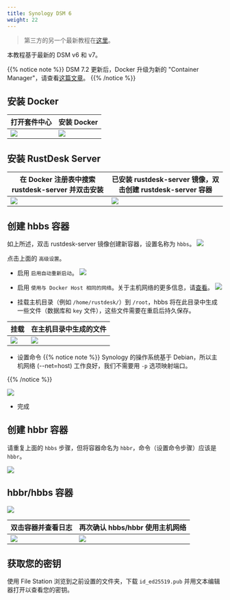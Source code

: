 ```yaml
---
title: Synology DSM 6
weight: 22
---
```


> 第三方的另一个最新教程在[这里](https://mariushosting.com/how-to-install-rustdesk-on-your-synology-nas/)。

本教程基于最新的 DSM v6 和 v7。

{{% notice note %}}
DSM 7.2 更新后，Docker 升级为新的 "Container Manager"，请查看[这篇文章](/docs/en/self-host/rustdesk-server-oss/synology/dsm-7)。
{{% /notice %}}

## 安装 Docker

| 打开套件中心 | 安装 Docker |
| --- | --- |
| ![](/docs/en/self-host/rustdesk-server-oss/synology/dsm-6/images/package-manager.png) | ![](/docs/en/self-host/rustdesk-server-oss/synology/dsm-6/images/docker.png) |

## 安装 RustDesk Server

| 在 Docker 注册表中搜索 rustdesk-server 并双击安装 | 已安装 rustdesk-server 镜像，双击创建 rustdesk-server 容器 |
| --- | --- |
| ![](/docs/en/self-host/rustdesk-server-oss/synology/dsm-6/images/pull-rustdesk-server.png) | ![](/docs/en/self-host/rustdesk-server-oss/synology/dsm-6/images/rustdesk-server-installed.png) |

## 创建 hbbs 容器

如上所述，双击 rustdesk-server 镜像创建新容器，设置名称为 `hbbs`。
![](/docs/en/self-host/rustdesk-server-oss/synology/dsm-6/images/hbbs.png)

点击上面的 `高级设置`。

- 启用 `启用自动重新启动`。
![](/docs/en/self-host/rustdesk-server-oss/synology/dsm-6/images/auto-restart.png)

- 启用 `使用与 Docker Host 相同的网络`。关于主机网络的更多信息，请[查看](https://rustdesk.com/docs/en/self-host/rustdesk-server-oss/docker/#net-host)。
![](/docs/en/self-host/rustdesk-server-oss/synology/dsm-6/images/host-net.png)

- 挂载主机目录（例如 `/home/rustdesk/`）到 `/root`，hbbs 将在此目录中生成一些文件（数据库和 `key` 文件），这些文件需要在重启后持久保存。

| 挂载 | 在主机目录中生成的文件 |
| --- | --- |
| ![](/docs/en/self-host/rustdesk-server-oss/synology/dsm-6/images/mount.png) | ![](/docs/en/self-host/rustdesk-server-oss/synology/dsm-6/images/mounted-dir.png) |

- 设置命令
{{% notice note %}}
Synology 的操作系统基于 Debian，所以主机网络 (--net=host) 工作良好，我们不需要用 `-p` 选项映射端口。

{{% /notice %}}

![](/docs/en/self-host/rustdesk-server-oss/synology/dsm-6/images/hbbs-cmd.png?v3)

- 完成

## 创建 hbbr 容器

请重复上面的 `hbbs` 步骤，但将容器命名为 `hbbr`，命令（设置命令步骤）应该是 `hbbr`。

![](/docs/en/self-host/rustdesk-server-oss/synology/dsm-6/images/hbbr-config.png)

## hbbr/hbbs 容器

![](/docs/en/self-host/rustdesk-server-oss/synology/dsm-6/images/containers.png)

| 双击容器并查看日志 | 再次确认 hbbs/hbbr 使用主机网络 |
| --- | --- |
| ![](/docs/en/self-host/rustdesk-server-oss/synology/dsm-6/images/log.png) | ![](/docs/en/self-host/rustdesk-server-oss/synology/dsm-6/images/network-types.png) |

## 获取您的密钥

使用 File Station 浏览到之前设置的文件夹，下载 `id_ed25519.pub` 并用文本编辑器打开以查看您的密钥。
